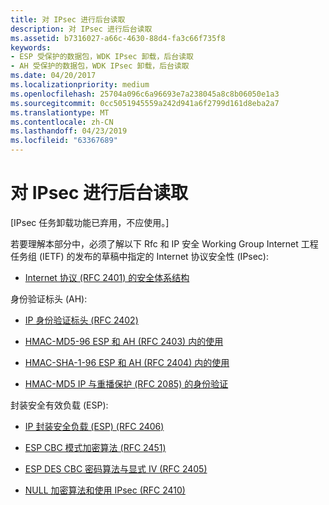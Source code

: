 ```yaml
---
title: 对 IPsec 进行后台读取
description: 对 IPsec 进行后台读取
ms.assetid: b7316027-a66c-4630-88d4-fa3c66f735f8
keywords:
- ESP 受保护的数据包，WDK IPsec 卸载，后台读取
- AH 受保护的数据包，WDK IPsec 卸载，后台读取
ms.date: 04/20/2017
ms.localizationpriority: medium
ms.openlocfilehash: 25704a096c6a96693e7a238045a8c8b06050e1a3
ms.sourcegitcommit: 0cc5051945559a242d941a6f2799d161d8eba2a7
ms.translationtype: MT
ms.contentlocale: zh-CN
ms.lasthandoff: 04/23/2019
ms.locfileid: "63367689"
---
```

# <a name="background-reading-on-ipsec"></a>对 IPsec 进行后台读取

\[IPsec 任务卸载功能已弃用，不应使用。\]




若要理解本部分中，必须了解以下 Rfc 和 IP 安全 Working Group Internet 工程任务组 (IETF) 的发布的草稿中指定的 Internet 协议安全性 (IPsec):

-   [Internet 协议 (RFC 2401) 的安全体系结构](https://go.microsoft.com/fwlink/p/?linkid=9845)

身份验证标头 (AH):

-   [IP 身份验证标头 (RFC 2402)](https://go.microsoft.com/fwlink/p/?linkid=9847)

-   [HMAC-MD5-96 ESP 和 AH (RFC 2403) 内的使用](https://go.microsoft.com/fwlink/p/?linkid=9849)

-   [HMAC-SHA-1-96 ESP 和 AH (RFC 2404) 内的使用](https://go.microsoft.com/fwlink/p/?linkid=9998)

-   [HMAC-MD5 IP 与重播保护 (RFC 2085) 的身份验证](https://go.microsoft.com/fwlink/p/?linkid=9850)

封装安全有效负载 (ESP):

-   [IP 封装安全负载 (ESP) (RFC 2406)](https://go.microsoft.com/fwlink/p/?linkid=9851)

-   [ESP CBC 模式加密算法 (RFC 2451)](https://go.microsoft.com/fwlink/p/?linkid=9853)

-   [ESP DES CBC 密码算法与显式 IV (RFC 2405)](https://go.microsoft.com/fwlink/p/?linkid=9854)

-   [NULL 加密算法和使用 IPsec (RFC 2410)](https://go.microsoft.com/fwlink/p/?linkid=9855)

 

 





